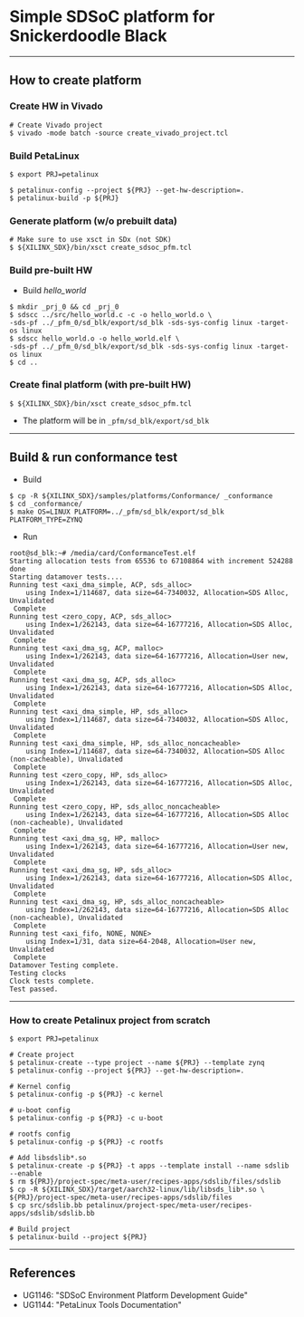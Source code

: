 # Simple SDSoC platform for Snickerdoodle Black

***

## How to create platform

### Create HW in Vivado

```shell-session
# Create Vivado project
$ vivado -mode batch -source create_vivado_project.tcl
```

### Build PetaLinux

```shell-session
$ export PRJ=petalinux

$ petalinux-config --project ${PRJ} --get-hw-description=.
$ petalinux-build -p ${PRJ}
```

### Generate platform (w/o prebuilt data)

```shell-session
# Make sure to use xsct in SDx (not SDK)
$ ${XILINX_SDX}/bin/xsct create_sdsoc_pfm.tcl
```

### Build pre-built HW

- Build _hello_world_

```shell-session
$ mkdir _prj_0 && cd _prj_0
$ sdscc ../src/hello_world.c -c -o hello_world.o \
-sds-pf ../_pfm_0/sd_blk/export/sd_blk -sds-sys-config linux -target-os linux
$ sdscc hello_world.o -o hello_world.elf \
-sds-pf ../_pfm_0/sd_blk/export/sd_blk -sds-sys-config linux -target-os linux
$ cd ..
```

### Create final platform (with pre-built HW)

```shell-session
$ ${XILINX_SDX}/bin/xsct create_sdsoc_pfm.tcl
```

- The platform will be in ``_pfm/sd_blk/export/sd_blk``

***

## Build & run conformance test

- Build

```shell-session
$ cp -R ${XILINX_SDX}/samples/platforms/Conformance/ _conformance
$ cd _conformance/
$ make OS=LINUX PLATFORM=../_pfm/sd_blk/export/sd_blk PLATFORM_TYPE=ZYNQ
```

- Run

```shell-session
root@sd_blk:~# /media/card/ConformanceTest.elf 
Starting allocation tests from 65536 to 67108864 with increment 524288
done
Starting datamover tests....
Running test <axi_dma_simple, ACP, sds_alloc>
    using Index=1/114687, data size=64-7340032, Allocation=SDS Alloc, Unvalidated
 Complete
Running test <zero_copy, ACP, sds_alloc>
    using Index=1/262143, data size=64-16777216, Allocation=SDS Alloc, Unvalidated
 Complete
Running test <axi_dma_sg, ACP, malloc>
    using Index=1/262143, data size=64-16777216, Allocation=User new, Unvalidated
 Complete
Running test <axi_dma_sg, ACP, sds_alloc>
    using Index=1/262143, data size=64-16777216, Allocation=SDS Alloc, Unvalidated
 Complete
Running test <axi_dma_simple, HP, sds_alloc>
    using Index=1/114687, data size=64-7340032, Allocation=SDS Alloc, Unvalidated
 Complete
Running test <axi_dma_simple, HP, sds_alloc_noncacheable>
    using Index=1/114687, data size=64-7340032, Allocation=SDS Alloc (non-cacheable), Unvalidated
 Complete
Running test <zero_copy, HP, sds_alloc>
    using Index=1/262143, data size=64-16777216, Allocation=SDS Alloc, Unvalidated
 Complete
Running test <zero_copy, HP, sds_alloc_noncacheable>
    using Index=1/262143, data size=64-16777216, Allocation=SDS Alloc (non-cacheable), Unvalidated
 Complete
Running test <axi_dma_sg, HP, malloc>
    using Index=1/262143, data size=64-16777216, Allocation=User new, Unvalidated
 Complete
Running test <axi_dma_sg, HP, sds_alloc>
    using Index=1/262143, data size=64-16777216, Allocation=SDS Alloc, Unvalidated
 Complete
Running test <axi_dma_sg, HP, sds_alloc_noncacheable>
    using Index=1/262143, data size=64-16777216, Allocation=SDS Alloc (non-cacheable), Unvalidated
 Complete
Running test <axi_fifo, NONE, NONE>
    using Index=1/31, data size=64-2048, Allocation=User new, Unvalidated
 Complete
Datamover Testing complete.
Testing clocks
Clock tests complete.
Test passed.
```

***

### How to create Petalinux project from scratch

```shell-session
$ export PRJ=petalinux

# Create project
$ petalinux-create --type project --name ${PRJ} --template zynq
$ petalinux-config --project ${PRJ} --get-hw-description=.

# Kernel config
$ petalinux-config -p ${PRJ} -c kernel

# u-boot config
$ petalinux-config -p ${PRJ} -c u-boot

# rootfs config
$ petalinux-config -p ${PRJ} -c rootfs

# Add libsdslib*.so
$ petalinux-create -p ${PRJ} -t apps --template install --name sdslib --enable
$ rm ${PRJ}/project-spec/meta-user/recipes-apps/sdslib/files/sdslib
$ cp -R ${XILINX_SDX}/target/aarch32-linux/lib/libsds_lib*.so \
${PRJ}/project-spec/meta-user/recipes-apps/sdslib/files
$ cp src/sdslib.bb petalinux/project-spec/meta-user/recipes-apps/sdslib/sdslib.bb

# Build project
$ petalinux-build --project ${PRJ}
```

***

## References

- UG1146: "SDSoC Environment Platform Development Guide"
- UG1144: "PetaLinux Tools Documentation"
